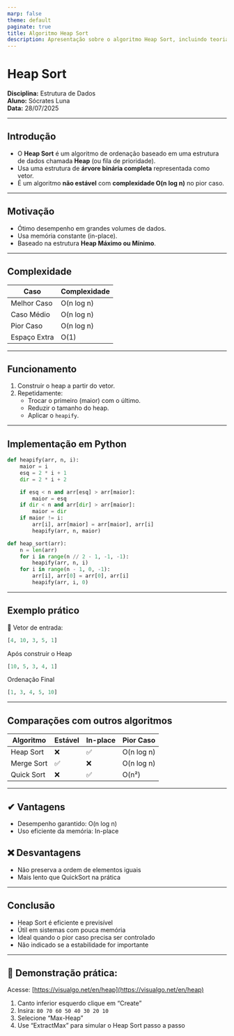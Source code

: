 ```yaml
---
marp: false
theme: default
paginate: true
title: Algoritmo Heap Sort
description: Apresentação sobre o algoritmo Heap Sort, incluindo teoria, implementação em Python e comparação com outros métodos de ordenação.
---
```


# Heap Sort

**Disciplina:** Estrutura de Dados  
**Aluno:** Sócrates Luna  
**Data:** 28/07/2025

---

## Introdução

- O **Heap Sort** é um algoritmo de ordenação baseado em uma estrutura de dados chamada **Heap** (ou fila de prioridade).
- Usa uma estrutura de **árvore binária completa** representada como vetor.
- É um algoritmo **não estável** com **complexidade O(n log n)** no pior caso.

---

## Motivação

- Ótimo desempenho em grandes volumes de dados.
- Usa memória constante (in-place).
- Baseado na estrutura **Heap Máximo ou Mínimo**.

---

## Complexidade

| Caso           | Complexidade |
|----------------|--------------|
| Melhor Caso    | O(n log n)   |
| Caso Médio     | O(n log n)   |
| Pior Caso      | O(n log n)   |
| Espaço Extra   | O(1)         |

---

## Funcionamento

1. Construir o heap a partir do vetor.
2. Repetidamente:
   - Trocar o primeiro (maior) com o último.
   - Reduzir o tamanho do heap.
   - Aplicar o `heapify`.

---

## Implementação em Python

```python
def heapify(arr, n, i):
    maior = i
    esq = 2 * i + 1
    dir = 2 * i + 2

    if esq < n and arr[esq] > arr[maior]:
        maior = esq
    if dir < n and arr[dir] > arr[maior]:
        maior = dir
    if maior != i:
        arr[i], arr[maior] = arr[maior], arr[i]
        heapify(arr, n, maior)

def heap_sort(arr):
    n = len(arr)
    for i in range(n // 2 - 1, -1, -1):
        heapify(arr, n, i)
    for i in range(n - 1, 0, -1):
        arr[i], arr[0] = arr[0], arr[i]
        heapify(arr, i, 0)

```
---
## Exemplo prático

🔢 Vetor de entrada:

```python
[4, 10, 3, 5, 1]
```
Após construir o Heap
```python
[10, 5, 3, 4, 1]
```
Ordenação Final
```python
[1, 3, 4, 5, 10]
```
---
## Comparações com outros algoritmos
|Algoritmo	|Estável	|In-place	 |Pior Caso  |
|-----------|-----------|-------------|-----------|
|Heap Sort	|❌        |✅          |O(n log n) |
|Merge Sort	|✅	      |❌	      |O(n log n) |
|Quick Sort	|❌	      |✅	      |O(n²)      |

---
## ✔ Vantagens
- Desempenho garantido: O(n log n)
- Uso eficiente da memória: In-place

## ❌ Desvantagens
- Não preserva a ordem de elementos iguais
- Mais lento que QuickSort na prática
---
## Conclusão
- Heap Sort é eficiente e previsível
- Útil em sistemas com pouca memória
- Ideal quando o pior caso precisa ser controlado
- Não indicado se a estabilidade for importante
---
## 🎯 Demonstração prática:
Acesse: [https://visualgo.net/en/heap](https://visualgo.net/en/heap)  
1. Canto inferior esquerdo clique em “Create”  
2. Insira: `80 70 60 50 40 30 20 10`  
3. Selecione “Max-Heap”  
4. Use “ExtractMax” para simular o Heap Sort passo a passo  
